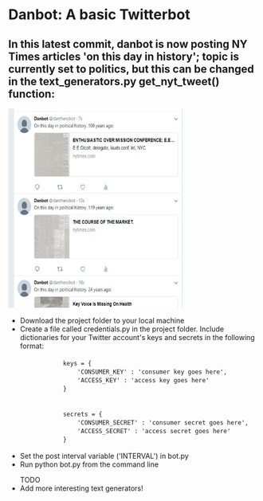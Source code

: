 <h1>Danbot: A basic Twitterbot</h1>
<h2>In this latest commit, danbot is now posting NY Times articles 'on this day in history'; topic is currently set to politics, but this can be changed in the text_generators.py get_nyt_tweet() function:
	<br>
</h2>
<p>
	<img src= "screenshot2.JPG" width="350" height="400" />
</p>
<ul>
	<li>
		Download the project folder to your local machine
	</li>
	<li>
		Create a file called credentials.py in the project folder. Include dictionaries for your Twitter account's keys and secrets in the following format: <br>
		<code>
			keys = {
				'CONSUMER_KEY' : 'consumer key goes here',
				'ACCESS_KEY' : 'access key goes here'
			}
		</code>
		<br>
		<code>
			secrets = {
				'CONSUMER_SECRET' : 'consumer secret goes here',
				'ACCESS_SECRET' : 'access secret goes here'
			}
		</code>
	</li>
	<li>
		Set the post interval variable ('INTERVAL') in bot.py
	</li>
	<li>
		Run python bot.py from the command line
	</li>
</ul>

<ul>
	TODO
	<li>Add more interesting text generators!</li>
</ul>
